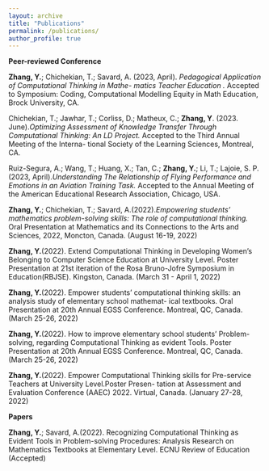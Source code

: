 ```yaml
---
layout: archive
title: "Publications"
permalink: /publications/
author_profile: true
---
```


**Peer-reviewed Conference**

**Zhang, Y.**; Chichekian, T.; Savard, A. (2023, April). *Pedagogical Application of Computational Thinking in Mathe- matics Teacher Education .* Accepted to Symposium: Coding, Computational Modelling Equity in Math Education, Brock University, CA.

Chichekian, T.; Jawhar, T.; Corliss, D.; Matheux, C.; **Zhang, Y**. (2023. June).*Optimizing Assessment of Knowledge
Transfer Through Computational Thinking: An LD Project.* Accepted to the Third Annual Meeting of the Interna-
tional Society of the Learning Sciences, Montreal, CA.

Ruiz-Segura, A.; Wang, T.; Huang, X.; Tan, C.; **Zhang, Y.**; Li, T.; Lajoie, S. P. (2023, April).*Understanding The Relationship of Flying Performance and Emotions in an Aviation Training Task.* Accepted to the Annual Meeting of the American Educational Research Association, Chicago, USA.

**Zhang, Y.**; Chichekian, T.; Savard, A.(2022).*Empowering students’ mathematics problem-solving skills: The role of computational thinking.* Oral Presentation at Mathematics and its Connections to the Arts and Sciences, 2022, Moncton, Canada. (August 16-19, 2022)

**Zhang, Y.**(2022). Extend Computational Thinking in Developing Women’s Belonging to Computer Science Education at University Level. Poster Presentation at 21st iteration of the Rosa Bruno-Jofre Symposium in Education(RBJSE). Kingston, Canada. (March 31 - April 1, 2022)

**Zhang, Y.**(2022). Empower students’ computational thinking skills: an analysis study of elementary school mathemat- ical textbooks. Oral Presentation at 20th Annual EGSS Conference. Montreal, QC, Canada.(March 25-26, 2022)

**Zhang, Y.**(2022). How to improve elementary school students’ Problem-solving, regarding Computational Thinking as evident Tools. Poster Presentation at 20th Annual EGSS Conference. Montreal, QC, Canada. (March 25-26, 2022)

**Zhang, Y.**(2022). Empower Computational Thinking skills for Pre-service Teachers at University Level.Poster Presen- tation at Assessment and Evaluation Conference (AAEC) 2022. Virtual, Canada. (January 27-28, 2022)



**Papers**

**Zhang, Y.**; Savard, A.(2022). Recognizing Computational Thinking as Evident Tools in Problem-solving Procedures: Analysis Research on Mathematics Textbooks at Elementary Level. ECNU Review of Education (Accepted)


